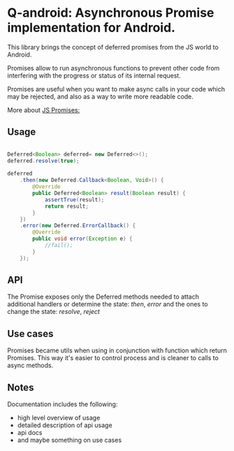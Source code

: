 # Q-android: Asynchronous Promise implementation for Android.

This library brings the concept of deferred promises from the JS world to Android.  

Promises allow to run asynchronous functions to prevent other code from interfering with the progress or status of its internal request.

Promises are useful when you want to make async calls in your code which may be rejected, and also as a way to write more readable code.

More about [JS Promises:](https://developer.mozilla.org/en-US/docs/Mozilla/JavaScript_code_modules/Promise.jsm/Promise#Constructor)

## Usage

```java

Deferred<Boolean> deferred= new Deferred<>();
deferred.resolve(true);
        
deferred
    .then(new Deferred.Callback<Boolean, Void>() {
        @Override
        public Deferred<Boolean> result(Boolean result) {
            assertTrue(result);
            return result;
        }
    })
    .error(new Deferred.ErrorCallback() {
        @Override
        public void error(Exception e) {
            //fail();
        }
    });
````

## API
The Promise exposes only the Deferred methods needed to attach additional handlers or determine the state: *then*, *error* and the ones to change the state: *resolve*, *reject*

## Use cases
Promises became utils when using in conjunction with function which return Promises. This way it's easier to control process and is cleaner to calls to async methods. 


## Notes
Documentation includes the following:
* high level overview of usage
* detailed description of api usage
* api docs
* and maybe something on use cases
